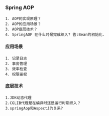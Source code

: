 ### Spring AOP
```text
1. AOP的实现原理？
2. AOP的应用场景？
3. AOP底层技术？
4. SpringAOP 在什么时候完成织入? 答:Bean的初始化.
```

#### 应用场景
```text
1. 记录日志
2. 事务管理
3. 效率检查
4. 权限鉴权
```

#### 底层技术
```text
1.JDK动态代理
2.CGLIB代理是在编译时还是运行时期织入？
3.springAop和AspectJ的关系?
```
